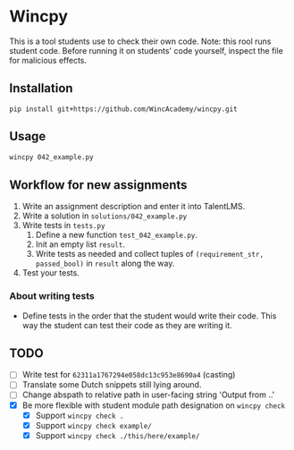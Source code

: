 # Wincpy

This is a tool students use to check their own code. Note: this rool runs
student code.  Before running it on students' code yourself, inspect the file
for malicious effects.

## Installation

`pip install git+https://github.com/WincAcademy/wincpy.git`

## Usage

```bash
wincpy 042_example.py
```

## Workflow for new assignments

1. Write an assignment description and enter it into TalentLMS.
2. Write a solution in `solutions/042_example.py`
3. Write tests in `tests.py`
    1. Define a new function `test_042_example.py`.
    2. Init an empty list `result`.
    3. Write tests as needed and collect tuples of
       `(requirement_str, passed_bool)` in `result` along the way.
4. Test your tests.

### About writing tests

* Define tests in the order that the student would write their code. This way
  the student can test their code as they are writing it.

## TODO

- [ ] Write test for `62311a1767294e058dc13c953e8690a4` (casting)
- [ ] Translate some Dutch snippets still lying around.
- [ ] Change abspath to relative path in user-facing string 'Output from ..' 
- [x] Be more flexible with student module path designation on `wincpy check`
    - [x] Support `wincpy check .`
    - [x] Support `wincpy check example/`
    - [x] Support `wincpy check ./this/here/example/`
